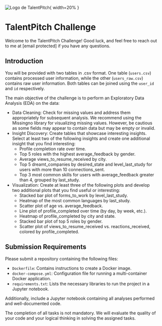 ![Logo de TalentPitch](https://media.talentpitch.co/app/logos/logo_talentPitch.png){ width=20% }
# TalentPitch Challenge

Welcome to the TalentPitch Challenge! Good luck, and feel free to reach out to me at [email protected] if you have any questions.

## Introduction

You will be provided with two tables in .csv format. One table (`users.csv`) contains processed user information, while the other (`users_raw.csv`) contains raw user information. Both tables can be joined using the `user_id` and `id` respectively.

The main objective of the challenge is to perform an Exploratory Data Analysis (EDA) on the data:

- Data Cleaning: Check for missing values and address them appropriately for subsequent analysis. We recommend using the Missingno library for visualizing missing values. However, be cautious as some fields may appear to contain data but may be empty or invalid.
- Insight Discovery: Create tables that showcase interesting insights. Select at least two of the following insights and create one additional insight that you find interesting:
  - Profile completion rate over time.
  - Top 5 roles with the highest average_feedback by gender.
  - Average views_to_resume_received by city.
  - Top 5 dreamt_companies by desired_state and level_last_study for users with more than 10 connections_sent.
  - Top 3 most common skills for users with average_feedback greater than 4, grouped by last_study.
- Visualization: Create at least three of the following plots and develop two additional plots that you find useful or interesting:
  - Stacked bar plot of forms_to_work by level_last_study.
  - Heatmap of the most common languages by last_study.
  - Scatter plot of age vs. average_feedback.
  - Line plot of profile_completed over time (by day, by week, etc.).
  - Heatmap of profile_completed by city and state.
  - Stacked bar plot of top 5 roles by gender.
  - Scatter plot of views_to_resume_received vs. reactions_received, colored by profile_completed.

## Submission Requirements

Please submit a repository containing the following files:

- `Dockerfile`: Contains instructions to create a Docker image.
- `docker-compose.yml`: Configuration file for running a multi-container Docker application.
- `requirements.txt`: Lists the necessary libraries to run the project in a Jupyter notebook.

Additionally, include a Jupyter notebook containing all analyses performed and well-documented code.

The completion of all tasks is not mandatory. We will evaluate the quality of your code and your logical thinking in solving the assigned tasks.
